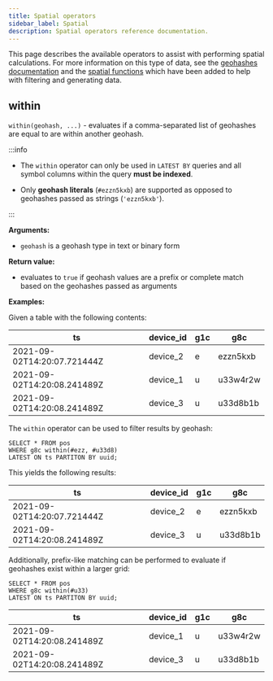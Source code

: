 ```yaml
---
title: Spatial operators
sidebar_label: Spatial
description: Spatial operators reference documentation.
---
```

 
This page describes the available operators to assist with performing spatial
calculations. For more information on this type of data, see the
[geohashes documentation](/docs/concept/geohashes/) and the
[spatial functions](/docs/reference/function/spatial/) which have been added to
help with filtering and generating data.

## within

`within(geohash, ...)` - evaluates if a comma-separated list of geohashes are
equal to are within another geohash.

:::info

- The `within` operator can only be used in `LATEST BY` queries and all symbol
  columns within the query **must be indexed**.

- Only **geohash literals** (`#ezzn5kxb`) are supported as opposed to geohashes
  passed as strings (`'ezzn5kxb'`).

:::

**Arguments:**

- `geohash` is a geohash type in text or binary form

**Return value:**

- evaluates to `true` if geohash values are a prefix or complete match based on
  the geohashes passed as arguments

**Examples:**

Given a table with the following contents:

| ts                          | device_id | g1c | g8c      |
| --------------------------- | --------- | --- | -------- |
| 2021-09-02T14:20:07.721444Z | device_2  | e   | ezzn5kxb |
| 2021-09-02T14:20:08.241489Z | device_1  | u   | u33w4r2w |
| 2021-09-02T14:20:08.241489Z | device_3  | u   | u33d8b1b |

The `within` operator can be used to filter results by geohash:

```questdb-sql
SELECT * FROM pos
WHERE g8c within(#ezz, #u33d8)
LATEST ON ts PARTITON BY uuid;
```

This yields the following results:

| ts                          | device_id | g1c | g8c      |
| --------------------------- | --------- | --- | -------- |
| 2021-09-02T14:20:07.721444Z | device_2  | e   | ezzn5kxb |
| 2021-09-02T14:20:08.241489Z | device_3  | u   | u33d8b1b |

Additionally, prefix-like matching can be performed to evaluate if geohashes
exist within a larger grid:

```questdb-sql
SELECT * FROM pos
WHERE g8c within(#u33)
LATEST ON ts PARTITON BY uuid;
```

| ts                          | device_id | g1c | g8c      |
| --------------------------- | --------- | --- | -------- |
| 2021-09-02T14:20:08.241489Z | device_1  | u   | u33w4r2w |
| 2021-09-02T14:20:08.241489Z | device_3  | u   | u33d8b1b |
